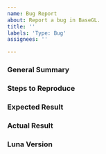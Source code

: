 ```yaml
---
name: Bug Report
about: Report a bug in BaseGL.
title: ''
labels: 'Type: Bug'
assignees: ''

---
```


<!--
Please ensure that you are using the latest version of BaseGL before reporting 
the bug! It may have been fixed since.
-->

### General Summary
<!--
- Please include a high-level description of your bug here.
-->

### Steps to Reproduce
<!--
Please list the reproduction steps for your bug.
-->

### Expected Result
<!--
- A description of the results you expected from the reproduction steps.
-->

### Actual Result
<!--
- A description of what actually happens when you perform these steps.
- Please include any error output if relevant.
-->

### Luna Version
<!--
- Please include the version of BaseGL you are using here.
-->
